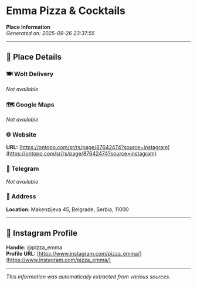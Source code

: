 # Emma Pizza & Cocktails

**Place Information**  
*Generated on: 2025-09-26 23:37:55*

---

## 📍 Place Details

### 🍽️ Wolt Delivery
*Not available*

### 🗺️ Google Maps
*Not available*

### 🌐 Website
**URL:** [https://ontopo.com/sr/rs/page/87642474?source=instagram](https://ontopo.com/sr/rs/page/87642474?source=instagram)

### 📱 Telegram
*Not available*

### 📍 Address
**Location:** Makenzijeva 45, Belgrade, Serbia, 11000

---

## 🔗 Instagram Profile

**Handle:** @pizza_emma  
**Profile URL:** [https://www.instagram.com/pizza_emma/](https://www.instagram.com/pizza_emma/)

---

*This information was automatically extracted from various sources.*
